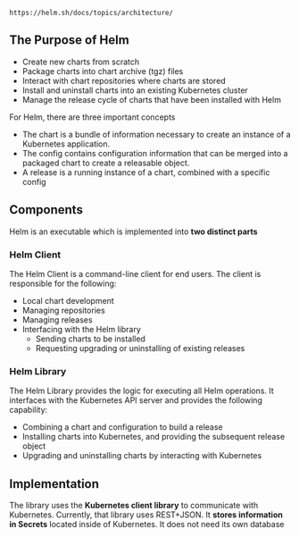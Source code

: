 
`https://helm.sh/docs/topics/architecture/`

## The Purpose of Helm

- Create new charts from scratch
- Package charts into chart archive (tgz) files
- Interact with chart repositories where charts are stored
- Install and uninstall charts into an existing Kubernetes cluster
- Manage the release cycle of charts that have been installed with Helm

For Helm, there are three important concepts

- The chart is a bundle of information necessary to create an instance of a Kubernetes application.
- The config contains configuration information that can be merged into a packaged chart to create a releasable object.
- A release is a running instance of a chart, combined with a specific config

## Components

Helm is an executable which is implemented into **two distinct parts**

### Helm Client

The Helm Client is a command-line client for end users. The client is responsible for the following:

- Local chart development
- Managing repositories
- Managing releases
- Interfacing with the Helm library
    + Sending charts to be installed
    + Requesting upgrading or uninstalling of existing releases

### Helm Library

The Helm Library provides the logic for executing all Helm operations. It interfaces with the Kubernetes API server and provides the following capability:

- Combining a chart and configuration to build a release
- Installing charts into Kubernetes, and providing the subsequent release object
- Upgrading and uninstalling charts by interacting with Kubernetes

## Implementation

The library uses the **Kubernetes client library** to communicate with Kubernetes. Currently, that library uses REST+JSON. It **stores information in Secrets** located inside of Kubernetes. It does not need its own database
